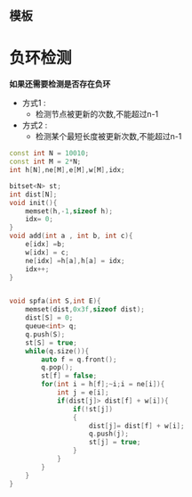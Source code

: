 
## 模板
# 负环检测
**如果还需要检测是否存在负环**
- 方式1 :
  - 检测节点被更新的次数,不能超过n-1
- 方式2 :
  - 检测某个最短长度被更新次数,不能超过n-1


```cpp
const int N = 10010;
const int M = 2*N;
int h[N],ne[M],e[M],w[M],idx;

bitset<N> st;
int dist[N];
void init(){
	memset(h,-1,sizeof h);
	idx= 0;
}
void add(int a , int b, int c){
	e[idx] =b;
	w[idx] = c;
	ne[idx] =h[a],h[a] = idx;
	idx++;
}


void spfa(int S,int E){
	memset(dist,0x3f,sizeof dist);
	dist[S] = 0;
	queue<int> q;
	q.push(S);
	st[S] = true;
	while(q.size()){
		auto f = q.front();
		q.pop();
		st[f] = false;
		for(int i = h[f];~i;i = ne[i]){
			int j = e[i];
			if(dist[j]> dist[f] + w[i]){
				if(!st[j])
				{
					dist[j]= dist[f] + w[i];
					q.push(j);
					st[j] = true;
				}
			}
		}
	}
}

```
